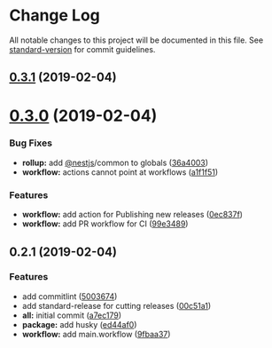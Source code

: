 # Change Log

All notable changes to this project will be documented in this file. See [standard-version](https://github.com/conventional-changelog/standard-version) for commit guidelines.

<a name="0.3.1"></a>
## [0.3.1](https://github.com/willsoto/nestjs-objection/compare/v0.3.0...v0.3.1) (2019-02-04)



<a name="0.3.0"></a>
# [0.3.0](https://github.com/willsoto/nestjs-objection/compare/v0.2.1...v0.3.0) (2019-02-04)


### Bug Fixes

* **rollup:** add [@nestjs](https://github.com/nestjs)/common to globals ([36a4003](https://github.com/willsoto/nestjs-objection/commit/36a4003))
* **workflow:** actions cannot point at workflows ([a1f1f51](https://github.com/willsoto/nestjs-objection/commit/a1f1f51))


### Features

* **workflow:** add action for Publishing new releases ([0ec837f](https://github.com/willsoto/nestjs-objection/commit/0ec837f))
* **workflow:** add PR workflow for CI ([99e3489](https://github.com/willsoto/nestjs-objection/commit/99e3489))



<a name="0.2.1"></a>
## 0.2.1 (2019-02-04)


### Features

* add commitlint ([5003674](https://github.com/willsoto/nestjs-objection/commit/5003674))
* add standard-release for cutting releases ([00c51a1](https://github.com/willsoto/nestjs-objection/commit/00c51a1))
* **all:** initial commit ([a7ec179](https://github.com/willsoto/nestjs-objection/commit/a7ec179))
* **package:** add husky ([ed44af0](https://github.com/willsoto/nestjs-objection/commit/ed44af0))
* **workflow:** add main.workflow ([9fbaa37](https://github.com/willsoto/nestjs-objection/commit/9fbaa37))
